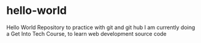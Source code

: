 # hello-world
Hello World Repository to practice with git and git hub
I am currently doing a Get Into Tech Course, to learn web development source code
